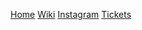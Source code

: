 [Home](/)
[Wiki](/wiki)
[Instagram](https://www.instagram.com/hawhamburg_lan_party/)
[Tickets](https://haw-lan-13.eventbrite.de)

<!-- [Live-Ticker](/live-ticker) -->
